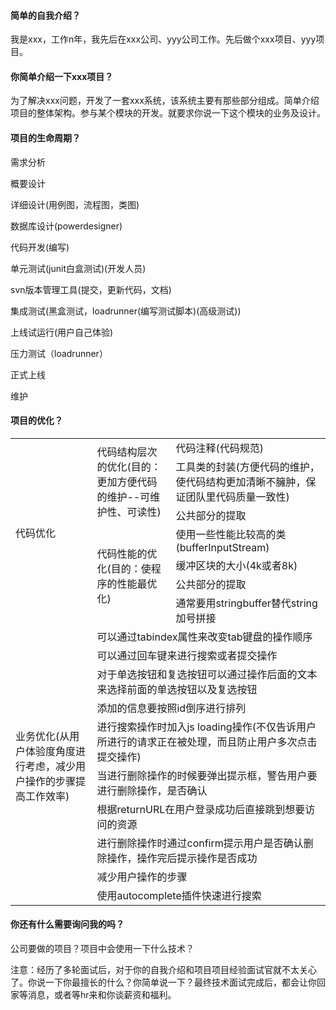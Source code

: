 #### 简单的自我介绍？
我是xxx，工作n年，我先后在xxx公司、yyy公司工作。先后做个xxx项目、yyy项目。


#### 你简单介绍一下xxx项目？
 为了解决xxx问题，开发了一套xxx系统，该系统主要有那些部分组成。简单介绍项目的整体架构。参与某个模块的开发。就要求你说一下这个模块的业务及设计。
 

#### 项目的生命周期？
需求分析


概要设计


详细设计(用例图，流程图，类图)


数据库设计(powerdesigner)


代码开发(编写)


单元测试(junit白盒测试)(开发人员)


svn版本管理工具(提交，更新代码，文档)


集成测试(黑盒测试，loadrunner(编写测试脚本)(高级测试))


上线试运行(用户自己体验)


压力测试（loadrunner）


正式上线 


维护


#### 项目的优化？
<table>
	<tr >
	    <td rowspan="7">代码优化</td>
	    <td rowspan="3">代码结构层次的优化(目的：更加方便代码的维护--可维护性、可读性)</td>
	    <td>代码注释(代码规范)</td>
	</tr>
	<tr>
	    <td>工具类的封装(方便代码的维护，使代码结构更加清晰不臃肿，保证团队里代码质量一致性)</td>
	</tr>
	<tr>
	    <td>公共部分的提取</td>
	</tr>
	<tr>
	    <td rowspan="4">代码性能的优化(目的：使程序的性能最优化)</td>
	    <td>使用一些性能比较高的类(bufferInputStream)</td>
	</tr>
	<tr>
	    <td>缓冲区块的大小(4k或者8k)</td>
	</tr>
	<tr>
	    <td>公共部分的提取</td>
	</tr>
	<tr>
	    <td>通常要用stringbuffer替代string加号拼接</td>
	</tr>
	<tr>
	     <td rowspan="10">业务优化(从用户体验度角度进行考虑，减少用户操作的步骤提高工作效率)</td>
	    <td colspan="2">可以通过tabindex属性来改变tab键盘的操作顺序</td>
	</tr>
	<tr>
	    <td colspan="2">可以通过回车键来进行搜索或者提交操作</td>
	</tr>
	<tr>
	    <td colspan="2">对于单选按钮和复选按钮可以通过操作后面的文本来选择前面的单选按钮以及复选按钮</td>
	</tr>
	<tr>
	    <td colspan="2">添加的信息要按照id倒序进行排列</td>
	</tr>
	<tr>
	    <td colspan="2">进行搜索操作时加入js loading操作(不仅告诉用户所进行的请求正在被处理，而且防止用户多次点击提交操作)</td>
	</tr>
	<tr>
	    <td colspan="2">当进行删除操作的时候要弹出提示框，警告用户要进行删除操作，是否确认</td>
	</tr>
	<tr>
	    <td colspan="2">根据returnURL在用户登录成功后直接跳到想要访问的资源</td>
	</tr>
    <tr>
        <td colspan="2">进行删除操作时通过confirm提示用户是否确认删除操作，操作完后提示操作是否成功</td>
    </tr>
    <tr>
        <td colspan="2">减少用户操作的步骤</td>
    </tr>
    <tr>
        <td colspan="2">使用autocomplete插件快速进行搜索</td>
    </tr>
</table>


#### 你还有什么需要询问我的吗？
公司要做的项目？项目中会使用一下什么技术？


注意：经历了多轮面试后，对于你的自我介绍和项目项目经验面试官就不太关心了。你说一下你最擅长的什么？你简单说一下？最终技术面试完成后，都会让你回家等消息，或者等hr来和你谈薪资和福利。